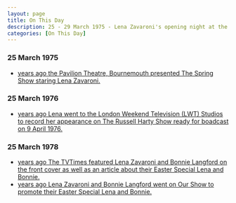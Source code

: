 ```yaml
---
layout: page
title: On This Day
description: 25 - 29 March 1975 - Lena Zavaroni's opening night at the The Spring Show. 25 March 1976 - Recording of Lena Zavaroni's appearance on the Russell Harty Show ready for boadcast on 9 April 1976.
categories: [On This Day]
---
```


### 25 March 1975
* [<span id="age1"></span> years ago the Pavilion Theatre, Bournemouth presented The Spring Show staring Lena Zavaroni.](/theatre/1975/03/25/the-spring-show.html)

### 25 March 1976
* [<span id="age2"></span> years ago Lena went to the London Weekend Television (LWT) Studios to record her appearance on The Russell Harty Show ready for boadcast on 9 April 1976.](/london%20weekend%20television/1976/04/09/the-russell-harty-show.html)

### 25 March 1978
* [<span id="age3"></span> years ago The TVTimes featured Lena Zavaroni and Bonnie Langford on the front cover as well as an article about their Easter Special Lena and Bonnie.](/tv%20guides/1978/03/25/tvtimes.html)
* [<span id="age4"></span> years ago Lena Zavaroni and Bonnie Langford went on Our Show to promote their Easter Special Lena and Bonnie.](/london%20weekend%20television/1978/03/25/our-show.html)

<!-- Script for calculating number of years ago -->
<script>
var dob = '19750325';
var year = Number(dob.substr(0, 4));
var month = Number(dob.substr(4, 2)) - 1;
var day = Number(dob.substr(6, 2));
var today = new Date();
var age1 = today.getFullYear() - year;
if (today.getMonth() < month || (today.getMonth() == month && today.getDate() < day)) {
  age1--;
}
document.getElementById("age1").innerHTML=age1;

var dob = '19760325';
var year = Number(dob.substr(0, 4));
var month = Number(dob.substr(4, 2)) - 1;
var day = Number(dob.substr(6, 2));
var today = new Date();
var age2 = today.getFullYear() - year;
if (today.getMonth() < month || (today.getMonth() == month && today.getDate() < day)) {
  age2--;
}
document.getElementById("age2").innerHTML=age2;

var dob = '19780325';
var year = Number(dob.substr(0, 4));
var month = Number(dob.substr(4, 2)) - 1;
var day = Number(dob.substr(6, 2));
var today = new Date();
var age3 = today.getFullYear() - year;
if (today.getMonth() < month || (today.getMonth() == month && today.getDate() < day)) {
  age3--;
}
document.getElementById("age3").innerHTML=age3;

var dob = '19780325';
var year = Number(dob.substr(0, 4));
var month = Number(dob.substr(4, 2)) - 1;
var day = Number(dob.substr(6, 2));
var today = new Date();
var age4 = today.getFullYear() - year;
if (today.getMonth() < month || (today.getMonth() == month && today.getDate() < day)) {
  age4--;
}
document.getElementById("age4").innerHTML=age4;
</script>
